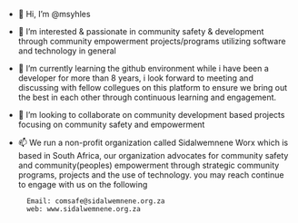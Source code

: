 - 👋 Hi, I’m @msyhles
- 👀 I’m interested & passionate in community safety & development through community empowerment projects/programs utilizing software and technology in general
- 🌱 I’m currently learning the github environment while i have been a developer for more than 8 years, i look forward to meeting and discussing with fellow collegues on this platform to ensure we bring out the best in each other through continuous learning and engagement.
- 💞️ I’m looking to collaborate on community development based projects focusing on community safety and empowerment
- 📫 We run a non-profit organization called Sidalwemnene Worx which is based in South Africa, our organization advocates for community safety and community(peoples) empowerment through
      strategic community programs, projects and the use of technology. you may reach continue to engage with us on the following
        
        Email: comsafe@sidalwemnene.org.za
        web: www.sidalwemnene.org.za

<!---
msyhles/msyhles is a ✨ special ✨ repository because its `README.md` (this file) appears on your GitHub profile.
You can click the Preview link to take a look at your changes.
--->
